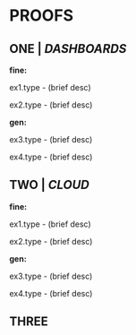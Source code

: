 # PROOFS

## ONE | *DASHBOARDS*

**fine:**

ex1.type - (brief desc)

ex2.type - (brief desc)

**gen:**

ex3.type - (brief desc)

ex4.type - (brief desc)

## TWO | *CLOUD*

**fine:**

ex1.type - (brief desc)

ex2.type - (brief desc)

**gen:**

ex3.type - (brief desc)

ex4.type - (brief desc)

## THREE